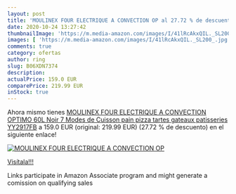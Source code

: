 ```yaml
---
layout: post
title: 'MOULINEX FOUR ELECTRIQUE A CONVECTION OP al 27.72 % de descuento'
date: 2020-10-24 13:27:42
thumbnailImage: 'https://m.media-amazon.com/images/I/41lRcAkxQIL._SL200_.jpg'
images: [ 'https://m.media-amazon.com/images/I/41lRcAkxQIL._SL200_.jpg' ]
comments: true
category: ofertas
author: ring
slug: B06XDN7374
description:
actualPrice: 159.0 EUR
comparePrice: 219.99 EUR
inStock: true
---
```


Ahora mismo tienes [MOULINEX FOUR ELECTRIQUE A CONVECTION OPTIMO 60L Noir 7 Modes de Cuisson pain pizza tartes gateaux patisseries YY2917FB](https://www.amazon.fr/dp/B06XDN7374/?tag=tolees0d-21) a 159.0 EUR (original: 219.99 EUR) (27.72 %  de descuento) en el siguiente enlace!

[![MOULINEX FOUR ELECTRIQUE A CONVECTION OP](https://m.media-amazon.com/images/I/41lRcAkxQIL._SL200_.jpg)](https://www.amazon.fr/dp/B06XDN7374/?tag=tolees0d-21)

[Visítala!!!](https://www.amazon.fr/dp/B06XDN7374/?tag=tolees0d-21)

Links participate in Amazon Associate program and might generate a comission on qualifying sales
